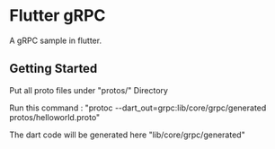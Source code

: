 # Flutter gRPC

A gRPC sample in flutter.

## Getting Started

Put all proto files under "protos/" Directory

Run this command : "protoc --dart_out=grpc:lib/core/grpc/generated protos/helloworld.proto"

The dart code will be generated here "lib/core/grpc/generated"